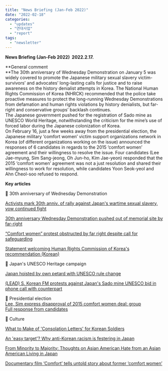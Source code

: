```yaml
---
title: "News Briefing (Jan-Feb 2022)"
date: "2022-02-18"
categories: 
  - "updates"
  - "연대사업"
  - "report"
tags: 
  - "newsletter"
---
```


**News Briefing (Jan-Feb 2022)  2022.2.17.**

**General comment  
**The 30th anniversary of Wednesday Demonstration on January 5 was widely covered to promote the Japanese military sexual slavery victim-survivors’ and advocates’ long-lasting calls for justice and to raise awareness on the history denialist attempts in Korea. The National Human Rights Commission of Korea (NHRCK) recommended that the police take proactive measures to protect the long-running Wednesday Demonstrations from defamation and human rights violations by history denialists, but far-right and conservative groups’ backlash continues.  
The Japanese government pushed for the registration of Sado mine as UNESCO World Heritage, notwithstanding the criticism for the mine’s use of forced labor during the Japanese colonization of Korea.  
On February 16, just a few weeks away from the presidential election, the Japanese military ‘comfort women’ victim support organizations network in Korea (of different organizations working on the issue) announced the responses of 6 candidates in regards to the 2015 ‘comfort women’ agreement and their willingness to resolve the issue. Four candidates (Lee Jae-myung, Sim Sang-jeong, Oh Jun-ho, Kim Jae-yeon) responded that the 2015 ‘comfort women’ agreement was not a just resolution and shared their willingness to work for resolution, while candidates Yoon Seok-yeol and Ahn Cheol-soo refused to respond.

**Key articles**

📌 30th anniversary of Wednesday Demonstration 

[Activists mark 30th anniv. of rally against Japan's wartime sexual slavery, vow continued fight](https://en.yna.co.kr/view/AEN20220105008500315)

[30th anniversary Wednesday Demonstration pushed out of memorial site by far-right](https://english.hani.co.kr/arti/english_edition/e_national/1026135.html)  
  
[“Comfort women” protest obstructed by far right despite call for safeguarding](https://english.hani.co.kr/arti/english_edition/e_national/1028191.html)

[Statement welcoming Human Rights Commission of Korea's recommendation (Korean)](https://womenandwar.net/kr/notice/?mod=document&pageid=1&uid=1491)

📌 Japan's UNESCO Heritage campaign

[Japan hoisted by own petard with UNESCO rule change](https://english.hani.co.kr/arti/english_edition/e_international/1028174.html)

[(LEAD) S. Korean FM protests against Japan's Sado mine UNESCO bid in phone call with counterpart](https://en.yna.co.kr/view/AEN20220203008251325)

📌 Presidential election  
[Lee, Sim express disapproval of 2015 comfort women deal: group](https://en.yna.co.kr/view/AEN20220216008000315?section=national/diplomacy)  
[Full response from candidates](https://womenandwar.net/kr/notice/?mod=document&pageid=1&uid=1504)

📌 Culture

[What to Make of 'Consolation Letters' for Korean Soldiers](https://koreaexpose.com/consolation-letter-by-female-high-school-student-for-military-reveals-another-gender-split/)

[An 'easy target'? Why anti-Korean racism is festering in Japan](https://sports.yahoo.com/easy-target-why-anti-korean-224157485.html?guccounter=1&guce_referrer=aHR0cHM6Ly93d3cuZ29vZ2xlLmNvbS8&guce_referrer_sig=AQAAAJeMwkSpfzth55us1ECmkvUz1zubPbg7QIMxKQw2A8HkE0cLkHyguQYfRrtjiCUqtsKPezGoB8PUxvOPe5Ftmn1-lfXdiJrtsDN-i8k8va41cjTnlt2vCVWiflIfTXS57nfw3Bpt69R6EdNwJqhNUjCnxc4YncDh--KgNJ5xaM3T)

[From Minority to Majority: Thoughts on Asian American Hate from an Asian American Living in Japan](https://www.tokyoartbeat.com/en/articles/-/from-minority-to-majority-thoughts-on-asian-american-hate-from-an-asian)

[Documentary film ‘Comfort’ tells untold story about former ‘comfort women’](https://www.koreaherald.com/view.php?ud=20220213000155)
